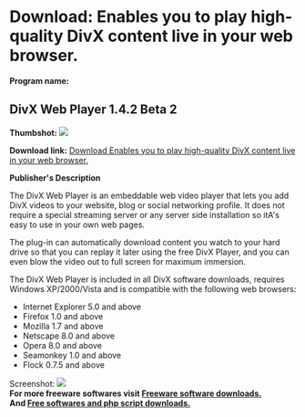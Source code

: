 # Download: Enables you to play high-quality DivX content live in your web browser.

**Program name:**

## DivX Web Player 1.4.2 Beta 2

  
**Thumbshot:** ![](http://www.freewarefiles.com/screenshot/divxplugin_md.gif)   
  
**Download link:** [Download Enables you to play high-quality DivX content live in your web browser.](http://freesoftwares.boysofts.com/DivX-Web-Player_program_17422.html)  
  


**Publisher's Description**  
  


The DivX Web Player is an embeddable web video player that lets you add DivX videos to your website, blog or social networking profile. It does not require a special streaming server or any server side installation so itA's easy to use in your own web pages. 

The plug-in can automatically download content you watch to your hard drive so that you can replay it later using the free DivX Player, and you can even blow the video out to full screen for maximum immersion.

The DivX Web Player is included in all DivX software downloads, requires Windows XP/2000/Vista and is compatible with the following web browsers:

  * Internet Explorer 5.0 and above 
  * Firefox 1.0 and above 
  * Mozilla 1.7 and above 
  * Netscape 8.0 and above 
  * Opera 8.0 and above 
  * Seamonkey 1.0 and above 
  * Flock 0.7.5 and above 

  
  
Screenshot: ![](http://www.freewarefiles.com/screenshot/divxplugin.gif)   
**For more freeware softwares visit [Freeware software downloads.](http://freesoftwares.boysofts.com/)**   
**And [Free softwares and php script downloads.](http://www.boysofts.com/)**

